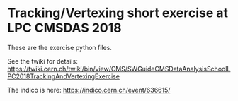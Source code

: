 # Tracking/Vertexing short exercise at LPC CMSDAS 2018

These are the exercise python files.

See the twiki for details: https://twiki.cern.ch/twiki/bin/view/CMS/SWGuideCMSDataAnalysisSchoolLPC2018TrackingAndVertexingExercise

The indico is here: https://indico.cern.ch/event/636615/
